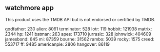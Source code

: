 ## watchmore app ##

This product uses the TMDB API but is not endorsed or certified by TMDB.

godfather: 230
alien: 8091
terminator: 528
lotr: 119
hobbit: 121938
matrix: 2344
hp: 1241
batman: 263
apes: 173710
jurrasic: 328
johnwick: 404609
jamesbond: 645
mi: 87359
bourne: 31562
rambo: 5039
rocky: 1575
creed: 553717
ff: 9485
americanpie: 2806
hangover: 86119


